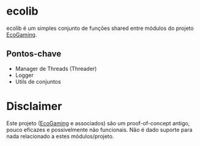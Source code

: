 # ecolib

ecolib é um simples conjunto de funções shared entre módulos do projeto [EcoGaming](https://github.com/dinispimentel/EcoGaming/).

## Pontos-chave
  - Manager de Threads (Threader)
  - Logger
  - Utils de conjuntos

# Disclaimer

Este projeto ([EcoGaming](https://github.com/dinispimentel/EcoGaming/) e associados) são um proof-of-concept antigo, pouco eficazes e possivelmente não funcionais. 
Não é dado suporte para nada relacionado a estes módulos/projeto.
